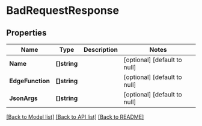 # BadRequestResponse

## Properties
Name | Type | Description | Notes
------------ | ------------- | ------------- | -------------
**Name** | **[]string** |  | [optional] [default to null]
**EdgeFunction** | **[]string** |  | [optional] [default to null]
**JsonArgs** | **[]string** |  | [optional] [default to null]

[[Back to Model list]](../README.md#documentation-for-models) [[Back to API list]](../README.md#documentation-for-api-endpoints) [[Back to README]](../README.md)

